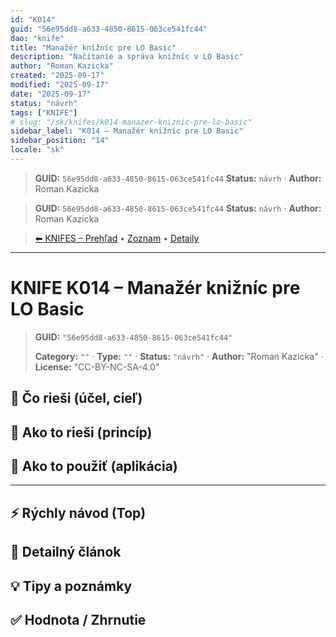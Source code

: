 ```yaml
---
id: "K014"
guid: "56e95dd8-a633-4850-8615-063ce541fc44"
dao: "knife"
title: "Manažér knižníc pre LO Basic"
description: "Načítanie a správa knižníc v LO Basic"
author: "Roman Kazicka"
created: "2025-09-17"
modified: "2025-09-17"
date: "2025-09-17"
status: "návrh"
tags: ["KNIFE"]
# slug: "/sk/knifes/k014-manazer-kniznic-pre-lo-basic"
sidebar_label: "K014 – Manažér knižníc pre LO Basic"
sidebar_position: "14"
locale: "sk"
---
```

<!-- fm-visible: start -->
> **GUID:** `56e95dd8-a633-4850-8615-063ce541fc44`
> **Status:** `návrh` · **Author:** Roman Kazicka
<!-- fm-visible: end -->
<!-- body:start -->

<!-- fm-visible: start -->
> **GUID:** `56e95dd8-a633-4850-8615-063ce541fc44`
> **Status:** `návrh` · **Author:** Roman Kazicka
<!-- fm-visible: end -->
<!-- body:start -->

<!-- nav:knifes -->
> [⬅ KNIFES – Prehľad](../overview.md) • [Zoznam](../KNIFE_Overview_List.md) • [Detaily](../KNIFE_Overview_Details.md)
---
# KNIFE K014 – Manažér knižníc pre LO Basic
<!-- fm-visible: start -->

> **GUID:** `"56e95dd8-a633-4850-8615-063ce541fc44"`
>   
> **Category:** `""` · **Type:** `""` · **Status:** `"návrh"` · **Author:** "Roman Kazicka" · **License:** "CC-BY-NC-SA-4.0"
<!-- fm-visible: end -->


## 🎯 Čo rieši (účel, cieľ)

## 🧩 Ako to rieši (princíp)

## 🧪 Ako to použiť (aplikácia)

---

## ⚡ Rýchly návod (Top)

## 📜 Detailný článok

## 💡 Tipy a poznámky

## ✅ Hodnota / Zhrnutie
